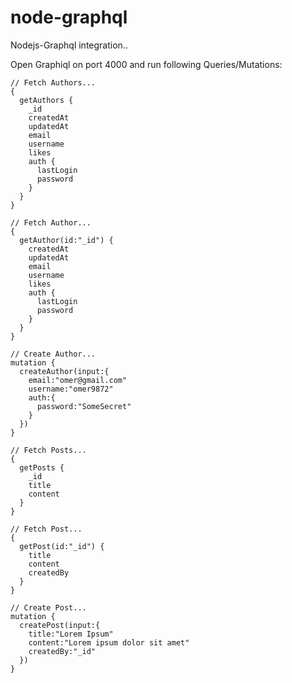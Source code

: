 # node-graphql
Nodejs-Graphql integration..


Open Graphiql on port 4000 and run following Queries/Mutations:

```
// Fetch Authors...
{
  getAuthors {
    _id
    createdAt
    updatedAt
    email
    username
    likes
    auth {
      lastLogin
      password
    }
  } 
}
```

```
// Fetch Author...
{
  getAuthor(id:"_id") {
    createdAt
    updatedAt
    email
    username
    likes
    auth {
      lastLogin
      password
    }
  } 
}
```

```
// Create Author...
mutation {
  createAuthor(input:{
    email:"omer@gmail.com"
    username:"omer9872"
    auth:{
      password:"SomeSecret"
    }
  })
}
```

```
// Fetch Posts...
{
  getPosts {
    _id
    title
    content
  } 
}
```

```
// Fetch Post...
{
  getPost(id:"_id") {
    title
    content
    createdBy
  } 
}
```

```
// Create Post...
mutation {
  createPost(input:{
    title:"Lorem Ipsum"
    content:"Lorem ipsum dolor sit amet"
   	createdBy:"_id"
  })
}
```



